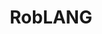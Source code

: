 ---
layout: page
title: RobLANG
permalink: /SLE2023/RobLANG
redirect: https://github.com/gwendal-jouneaux/RobLANG/
---